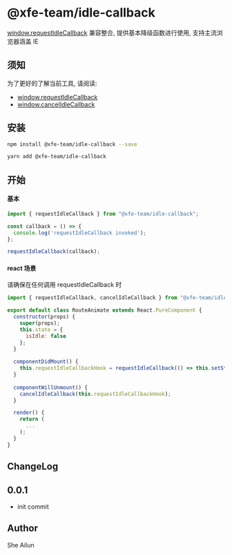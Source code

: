 # @xfe-team/idle-callback

[window.requestIdleCallback](https://developer.mozilla.org/en-US/docs/Web/API/Window/requestIdleCallback) 兼容整合, 提供基本降级函数进行使用, 支持主流浏览器涵盖 IE

## 须知

为了更好的了解当前工具, 请阅读:

* [window.requestIdleCallback](https://developer.mozilla.org/en-US/docs/Web/API/Window/requestIdleCallback)
* [window.cancelIdleCallback](https://developer.mozilla.org/en-US/docs/Web/API/Window/cancelIdleCallback)

## 安装

```bash
npm install @xfe-team/idle-callback --save
```

```bash
yarn add @xfe-team/idle-callback
```

## 开始

#### 基本

```javascript
import { requestIdleCallback } from "@xfe-team/idle-callback";

const callback = () => {
  console.log('requestIdleCallback invoked');
};

requestIdleCallback(callback);
```

#### react 场景

请确保在任何调用 requestIdleCallback 时

```jsx harmony
import { requestIdleCallback, cancelIdleCallback } from "@xfe-team/idle-callback";

export default class RouteAnimate extends React.PureComponent {
  constructor(props) {
    super(props);
    this.state = {
      isIdle: false
    };
  }
  
  componentDidMount() {
    this.requestIdleCallbackHook = requestIdleCallback(() => this.setState({ isIdle: true }), { timeout: 200 /* 给一个超时时间 */ });
  }
  
  componentWillUnmount() {
    cancelIdleCallback(this.requestIdleCallbackHook);
  }

  render() {
    return (
      ...
    );
  }
}
```

## ChangeLog
## 0.0.1

* init commit

## Author
She Ailun

